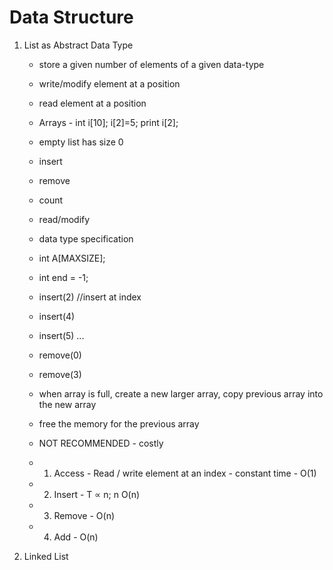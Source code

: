 # Data Structure

1. List as Abstract Data Type
   - store a given number of elements of a given data-type
   - write/modify element at a position
   - read element at a position
   - Arrays - int i[10]; i[2]=5; print i[2];

   - empty list has size 0
   - insert
   - remove
   - count
   - read/modify
   - data type specification

   - int A[MAXSIZE];
   - int end = -1;
   - insert(2) //insert at index
   - insert(4)
   - insert(5) ...
   - remove(0)
   - remove(3)

   - when array is full, create a new larger array, copy previous array into the new array
   - free the memory for the previous array
   - NOT RECOMMENDED - costly

   - 1. Access - Read / write element at an index - constant time - O(1)
   - 2. Insert - T ∝ n; n O(n)
   - 3. Remove - O(n)
   - 4. Add - O(n)

2. Linked List
